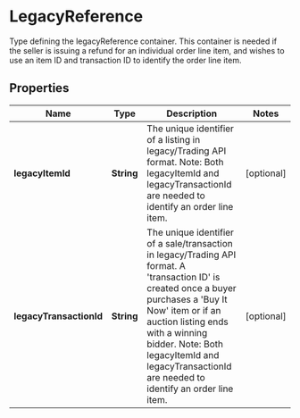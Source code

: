 

# LegacyReference

Type defining the legacyReference container. This container is needed if the seller is issuing a refund for an individual order line item, and wishes to use an item ID and transaction ID to identify the order line item.

## Properties

Name | Type | Description | Notes
------------ | ------------- | ------------- | -------------
**legacyItemId** | **String** | The unique identifier of a listing in legacy/Trading API format. Note: Both legacyItemId and legacyTransactionId are needed to identify an order line item. |  [optional]
**legacyTransactionId** | **String** | The unique identifier of a sale/transaction in legacy/Trading API format. A &#39;transaction ID&#39; is created once a buyer purchases a &#39;Buy It Now&#39; item or if an auction listing ends with a winning bidder. Note: Both legacyItemId and legacyTransactionId are needed to identify an order line item. |  [optional]



